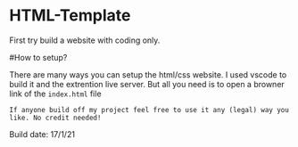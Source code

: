 # HTML-Template

First try build a website with coding only.

#How to setup?

There are many ways you can setup the html/css website. I used vscode to build it and the extrention live server. But all you need is to open a browner link of the `index.html` file

```
If anyone build off my project feel free to use it any (legal) way you like. No credit needed!
```

Build date: 17/1/21
